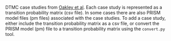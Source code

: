 DTMC case studies from [Oakley et al](https://arxiv.org/pdf/2110.02125.pdf). Each case study is represented as a transition probability matrix (csv file). In some cases there are also PRISM model files (pm files) associated with the case studies. To add a case study, either include the transition probability matrix as a csv file, or convert the PRISM model (pm) file to a transition probability matrix using the `convert.py` tool.
